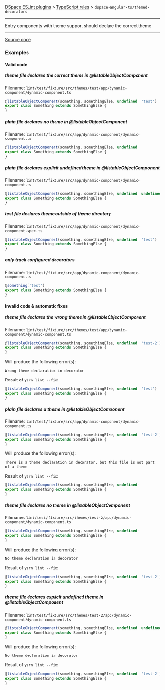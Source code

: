 [DSpace ESLint plugins](../../../../lint/README.md) > [TypeScript rules](../index.md) > `dspace-angular-ts/themed-decorators`
_______

Entry components with theme support should declare the correct theme

_______

[Source code](../../../../lint/src/rules/ts/themed-decorators.ts)

### Examples


#### Valid code
    
##### theme file declares the correct theme in @listableObjectComponent
        
Filename: `lint/test/fixture/src/themes/test/app/dynamic-component/dynamic-component.ts`
        
```typescript
@listableObjectComponent(something, somethingElse, undefined, 'test')
export class Something extends SomethingElse {
}
```
    
##### plain file declares no theme in @listableObjectComponent
        
Filename: `lint/test/fixture/src/app/dynamic-component/dynamic-component.ts`
        
```typescript
@listableObjectComponent(something, somethingElse, undefined)
export class Something extends SomethingElse {
}
```
    
##### plain file declares explicit undefined theme in @listableObjectComponent
        
Filename: `lint/test/fixture/src/app/dynamic-component/dynamic-component.ts`
        
```typescript
@listableObjectComponent(something, somethingElse, undefined, undefined)
export class Something extends SomethingElse {
}
```
    
##### test file declares theme outside of theme directory
        
Filename: `lint/test/fixture/src/app/dynamic-component/dynamic-component.spec.ts`
        
```typescript
@listableObjectComponent(something, somethingElse, undefined, 'test')
export class Something extends SomethingElse {
}
```
    
##### only track configured decorators
        
Filename: `lint/test/fixture/src/app/dynamic-component/dynamic-component.ts`
        
```typescript
@something('test')
export class Something extends SomethingElse {
}
```
    



#### Invalid code  &amp; automatic fixes
    
##### theme file declares the wrong theme in @listableObjectComponent
        
Filename: `lint/test/fixture/src/themes/test/app/dynamic-component/dynamic-component.ts`
        
```typescript
@listableObjectComponent(something, somethingElse, undefined, 'test-2')
export class Something extends SomethingElse {
}
```
Will produce the following error(s):
```
Wrong theme declaration in decorator
```
        
Result of `yarn lint --fix`:
```typescript
@listableObjectComponent(something, somethingElse, undefined, 'test')
export class Something extends SomethingElse {
}
```
        
    
##### plain file declares a theme in @listableObjectComponent
        
Filename: `lint/test/fixture/src/app/dynamic-component/dynamic-component.ts`
        
```typescript
@listableObjectComponent(something, somethingElse, undefined, 'test-2')
export class Something extends SomethingElse {
}
```
Will produce the following error(s):
```
There is a theme declaration in decorator, but this file is not part of a theme
```
        
Result of `yarn lint --fix`:
```typescript
@listableObjectComponent(something, somethingElse, undefined)
export class Something extends SomethingElse {
}
```
        
    
##### theme file declares no theme in @listableObjectComponent
        
Filename: `lint/test/fixture/src/themes/test-2/app/dynamic-component/dynamic-component.ts`
        
```typescript
@listableObjectComponent(something, somethingElse, undefined)
export class Something extends SomethingElse {
}
```
Will produce the following error(s):
```
No theme declaration in decorator
```
        
Result of `yarn lint --fix`:
```typescript
@listableObjectComponent(something, somethingElse, undefined, 'test-2')
export class Something extends SomethingElse {
}
```
        
    
##### theme file declares explicit undefined theme in @listableObjectComponent
        
Filename: `lint/test/fixture/src/themes/test-2/app/dynamic-component/dynamic-component.ts`
        
```typescript
@listableObjectComponent(something, somethingElse, undefined, undefined)
export class Something extends SomethingElse {
}
```
Will produce the following error(s):
```
No theme declaration in decorator
```
        
Result of `yarn lint --fix`:
```typescript
@listableObjectComponent(something, somethingElse, undefined, 'test-2')
export class Something extends SomethingElse {
}
```
        
    

